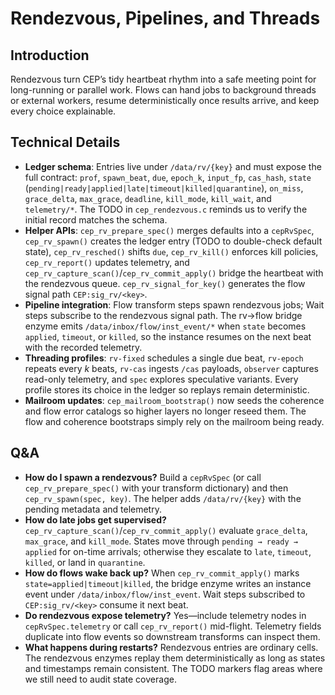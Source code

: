 # Rendezvous, Pipelines, and Threads

## Introduction
Rendezvous turn CEP’s tidy heartbeat rhythm into a safe meeting point for long-running or parallel work. Flows can hand jobs to background threads or external workers, resume deterministically once results arrive, and keep every choice explainable.

## Technical Details
- **Ledger schema**: Entries live under `/data/rv/{key}` and must expose the full contract: `prof`, `spawn_beat`, `due`, `epoch_k`, `input_fp`, `cas_hash`, `state` (`pending|ready|applied|late|timeout|killed|quarantine`), `on_miss`, `grace_delta`, `max_grace`, `deadline`, `kill_mode`, `kill_wait`, and `telemetry/*`. The TODO in `cep_rendezvous.c` reminds us to verify the initial record matches the schema.
- **Helper APIs**: `cep_rv_prepare_spec()` merges defaults into a `cepRvSpec`, `cep_rv_spawn()` creates the ledger entry (TODO to double-check default state), `cep_rv_resched()` shifts `due`, `cep_rv_kill()` enforces kill policies, `cep_rv_report()` updates telemetry, and `cep_rv_capture_scan()`/`cep_rv_commit_apply()` bridge the heartbeat with the rendezvous queue. `cep_rv_signal_for_key()` generates the flow signal path `CEP:sig_rv/<key>`.
- **Pipeline integration**: Flow transform steps spawn rendezvous jobs; Wait steps subscribe to the rendezvous signal path. The rv→flow bridge enzyme emits `/data/inbox/flow/inst_event/*` when `state` becomes `applied`, `timeout`, or `killed`, so the instance resumes on the next beat with the recorded telemetry.
- **Threading profiles**: `rv-fixed` schedules a single due beat, `rv-epoch` repeats every *k* beats, `rv-cas` ingests `/cas` payloads, `observer` captures read-only telemetry, and `spec` explores speculative variants. Every profile stores its choice in the ledger so replays remain deterministic.
- **Mailroom updates**: `cep_mailroom_bootstrap()` now seeds the coherence and flow error catalogs so higher layers no longer reseed them. The flow and coherence bootstraps simply rely on the mailroom being ready.

## Q&A
- **How do I spawn a rendezvous?** Build a `cepRvSpec` (or call `cep_rv_prepare_spec()` with your transform dictionary) and then `cep_rv_spawn(spec, key)`. The helper adds `/data/rv/{key}` with the pending metadata and telemetry.
- **How do late jobs get supervised?** `cep_rv_capture_scan()`/`cep_rv_commit_apply()` evaluate `grace_delta`, `max_grace`, and `kill_mode`. States move through `pending → ready → applied` for on-time arrivals; otherwise they escalate to `late`, `timeout`, `killed`, or land in `quarantine`.
- **How do flows wake back up?** When `cep_rv_commit_apply()` marks `state=applied|timeout|killed`, the bridge enzyme writes an instance event under `/data/inbox/flow/inst_event`. Wait steps subscribed to `CEP:sig_rv/<key>` consume it next beat.
- **Do rendezvous expose telemetry?** Yes—include telemetry nodes in `cepRvSpec.telemetry` or call `cep_rv_report()` mid-flight. Telemetry fields duplicate into flow events so downstream transforms can inspect them.
- **What happens during restarts?** Rendezvous entries are ordinary cells. The rendezvous enzymes replay them deterministically as long as states and timestamps remain consistent. The TODO markers flag areas where we still need to audit state coverage.
